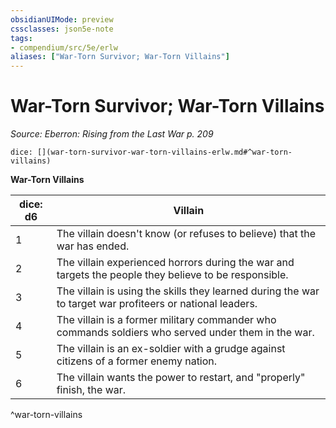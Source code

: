 ```yaml
---
obsidianUIMode: preview
cssclasses: json5e-note
tags:
- compendium/src/5e/erlw
aliases: ["War-Torn Survivor; War-Torn Villains"]
---
```

# War-Torn Survivor; War-Torn Villains
*Source: Eberron: Rising from the Last War p. 209* 

`dice: [](war-torn-survivor-war-torn-villains-erlw.md#^war-torn-villains)`

**War-Torn Villains**

| dice: d6 | Villain |
|----------|---------|
| 1 | The villain doesn't know (or refuses to believe) that the war has ended. |
| 2 | The villain experienced horrors during the war and targets the people they believe to be responsible. |
| 3 | The villain is using the skills they learned during the war to target war profiteers or national leaders. |
| 4 | The villain is a former military commander who commands soldiers who served under them in the war. |
| 5 | The villain is an ex-soldier with a grudge against citizens of a former enemy nation. |
| 6 | The villain wants the power to restart, and "properly" finish, the war. |
^war-torn-villains